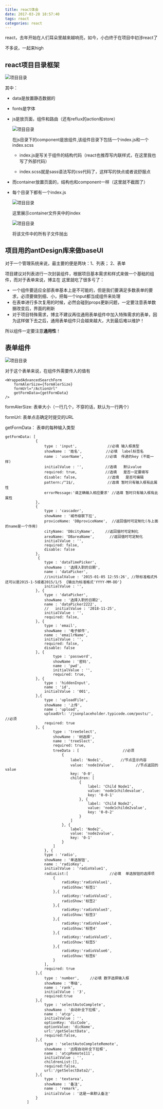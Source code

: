 ```yaml
---
title: react体会
date: 2017-03-28 18:57:40
tags: react
categories: react
---
```

react，去年开始在人们耳朵里越来越响亮，如今，小白终于在项目中初涉react了

不多说，一起来high

## react项目目录框架

![](../image/react项目目录.png "项目目录")

 其中：
* data是放置静态数据的
* fonts是字体
* js是放页面，组件和路由（还有reflux的action和store）

  ![](../image/react目录组件.png "项目目录")
  
  在js目录下的component是放组件,该组件目录下包括一个index.js和一个index.scss

  * index.js是写关于组件的结构代码（react也推荐写内联样式，在这里我也写了外部代码）

  * index.scss就是sass语法写的css代码了，这样写的快点或者说舒服点

* 而container放置页面的，结构也和component一样（这里就不截图了）

* 每个目录下都有一个index.js

  ![](../image/react项目目录container.png "项目目录")

  这里展示container文件夹中的index

  ![](../image/reactContainerIndex.png "项目目录")

  将该文件中的所有子文件抛出

## 项目用的antDesign库来做baseUI

  对于一个管理系统来说，最主要的便是两块：1、列表； 2、表单

  项目建议对列表进行一次封装组件，根据项目基本需求和样式来做一个基础的组件，而对于表单来说，博主在
  这里就吃了很多亏了：

  * 一个组件要适应全部表单基本上是不可能的，但是我们要满足多数表单的要求，必须要做到细、小，把每一个input都当成组件来处理
  * 在表单进行多次复用的时候，必然会碰到props更新问题，一定要注意表单数据改变后，界面的刷新
  * 对于项目特殊需求，博主不建议再往通用表单组件中加入特殊需求的表单，因为这样做下去之后，通用表单组件只会越来越大，大到最后难以维护！

  所以组件一定要注意**通用性**！

## 表单组件

  ![](../image/modalform.png "项目目录")
  
  对于这个表单来说，在组件外需要传入的值有
  ```
  <WrappedAdvancedSearchForm
      formAlerSize={formAlerSize}
      formUrl="/ActionUrl"
      getFormData={getFormData}
  />
  ```
  formAlerSize: 表单大小（一行几个，不穿的话，默认为一行两个）

  formUrl: 表单点击确定时提交的URL

  getFormData： 表单的每种输入类型

  ```
getFormData: [
                {
                    type : 'input',              //必填 输入框类型
                    showName : '姓名',           //必填  label标签名
                    name : 'userName',          //必填  传递的key (不能一样)
                    initialValue : '',          //选填   默认value
                    required: true,             //选填   是否一定要填写
                    disable: false,              //选填   是否可编辑
                    pattern:/^1$/,               //选填 暂时只有输入框有此属性
                    errorMessage:'请正确输入相应要求' //选填 暂时只有输入框有此属性
                },
                {
                    type : 'cascader',
                    showName : '城市级联下拉',
                    proviceName: 'DBproviceName',  //返回值时可定制化(与上面的name是一个作用)
                    cityName: 'DBcityName',     //返回值时可定制化
                    areaName: 'DBareaName',       //返回值时可定制化
                    initialValue : '',
                    required: false,
                    disable: false
                },
                 {
                    type : 'dataTimePicker',
                    showName : '选择入职的日期',
                    name : 'dataPicker',
                    //initialValue : '2015-01-05 12:55:26', //除标准格式外还可以是2015-1-5或者2015/1/5  {输出为标准格式'YYYY-MM-DD'}
                    initialValue : '',
                }, {
                    type : 'dataPicker',
                    showName : '选择入职的日期2',
                    name : 'dataPicker2222',
                    //   initialValue : '2018-11-25',
                    initialValue : '',
                    required: false,
                }, {
                    type : 'email',
                    showName : '电子邮件',
                    name : 'emailrName',
                    initialValue : '',
                    required: false,
                    disable: false
                }, {
                        type : 'password',
                        showName : '密码',
                        name : 'pwd',
                        initialValue : '',
                        required: true,
                }, {
                    type : 'hiddenInput',
                    name : 'id',
                    initialValue : '001',
                },{
                    type : 'uploadFile',
                    showName : '上传',
                    name : 'upload',
                    uploadUrl: '/jsonplaceholder.typicode.com/posts/',  //必须
                    required: true
                }, {
                        type : 'treeSelect',
                        showName : '树选择',
                        name : 'treeSlect',
                        required: true,
                        treeData : [                    //必须
                            {
                                label: 'Node1',        //节点显示内容
                                value: 'node1Value',          //节点返回的value
                                key: '0-0',
                                children: [
                                    {
                                        label: 'Child Node1',
                                        value: 'node1childevalue',
                                        key: '0-0-1'
                                    }, {
                                        label: 'Child Node2',
                                        value: 'node1childe2value',
                                        key: '0-0-2'
                                    }
                                ]
                            }, {
                                label: 'Node2',
                                value: 'node2value',
                                key: '0-1'
                            }
                        ]
                    }, {
                    type : 'radio',
                    showName : '单选按钮',
                    name : 'radioKey',
                    initialValue : 'radioValue1',
                    radioList:[                   //必填  单选按钮的选择项
                        {
                            radioKey:'radioValue1',
                            radioShow:'标签1'
                        },{
                            radioKey:'radioValue2',
                            radioShow:'标签2'
                        },{
                            radioKey:'radioValue3',
                            radioShow:'标签3'
                        },{
                            radioKey:'radioValue4',
                            radioShow:'标签4'
                        },{
                            radioKey:'radioValue5',
                            radioShow:'标签5'
                        },{
                            radioKey:'radioValue6',
                            radioShow:'标签6'
                        }
                    ],
                    required: true
                },{
                    type : 'number',     //必填 数字选择输入框
                    showName : '等级',
                    name : 'rank',
                    initialValue : '3',       
                    required:true
                },{
                    type : 'selectAutoComplete',   
                    showName : '自动补全下拉框',
                    name : 'atcp',
                    initialValue : '',
                    optionKey: 'dicCode',
                    optionValue: 'dicName',
                    url:'/getSelectData',
                    required:false,
                },{
                    type : 'selectAutoCompleteRemote',    
                    showName : '远程自动补全下拉框',
                    name : 'atcpRemote111',
                    initialValue : '',  
                    childrenList:[], 
                    required:false,
                    url:'/getSelectData2/',
                },{
                    type : 'textarea',
                    showName : '备注',
                    name : 'remark',
                    initialValue : '这是一串默认备注'
                }
            ]
  ```


